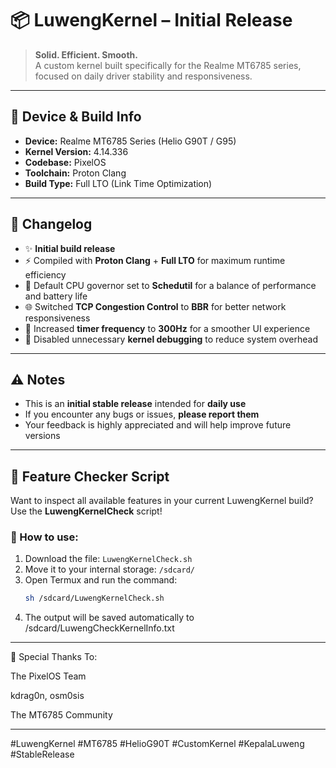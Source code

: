 # 📦 LuwengKernel – Initial Release

> **Solid. Efficient. Smooth.**  
> A custom kernel built specifically for the Realme MT6785 series, focused on daily driver stability and responsiveness.

---

## 📱 Device & Build Info
- **Device:** Realme MT6785 Series (Helio G90T / G95)
- **Kernel Version:** 4.14.336
- **Codebase:** PixelOS
- **Toolchain:** Proton Clang
- **Build Type:** Full LTO (Link Time Optimization)

---

## 📝 Changelog
- ✨ **Initial build release**
- ⚡ Compiled with **Proton Clang** + **Full LTO** for maximum runtime efficiency
- 🚀 Default CPU governor set to **Schedutil** for a balance of performance and battery life
- 🌐 Switched **TCP Congestion Control** to **BBR** for better network responsiveness
- 💨 Increased **timer frequency** to **300Hz** for a smoother UI experience
- 🧹 Disabled unnecessary **kernel debugging** to reduce system overhead

---

## ⚠️ Notes
- This is an **initial stable release** intended for **daily use**
- If you encounter any bugs or issues, **please report them**
- Your feedback is highly appreciated and will help improve future versions

---

## 🔧 Feature Checker Script

Want to inspect all available features in your current LuwengKernel build?  
Use the **LuwengKernelCheck** script!

### 📖 How to use:
1. Download the file: `LuwengKernelCheck.sh`
2. Move it to your internal storage: `/sdcard/`
3. Open Termux and run the command:
   ```bash
   sh /sdcard/LuwengKernelCheck.sh

4. The output will be saved automatically to /sdcard/LuwengCheckKernelInfo.txt




---

🙏 Special Thanks To:

The PixelOS Team

kdrag0n, osm0sis

The MT6785 Community



---

#LuwengKernel #MT6785 #HelioG90T #CustomKernel #KepalaLuweng #StableRelease
